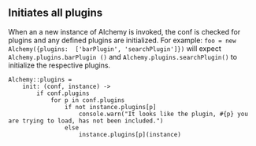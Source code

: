 ## Initiates all plugins
When an a new instance of Alchemy is invoked, the conf is checked for plugins
and any defined plugins are initialized.  For example: `foo = new Alchemy({plugins: 
    ['barPlugin', 'searchPlugin']})` will expect `Alchemy.plugins.barPlugin
()` and `Alchemy.plugins.searchPlugin()` to initialize the respective plugins.    

    Alchemy::plugins = 
        init: (conf, instance) ->
            if conf.plugins
                for p in conf.plugins
                    if not instance.plugins[p]
                        console.warn("It looks like the plugin, #{p} you are trying to load, has not been included.")
                    else
                        instance.plugins[p](instance)
